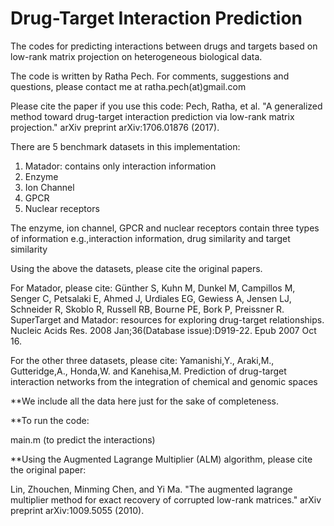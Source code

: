 # Drug-Target Interaction Prediction
The codes for predicting interactions between drugs and targets based on low-rank matrix projection on heterogeneous biological data. 

The code is written by Ratha Pech. For comments, suggestions and questions, please contact me at ratha.pech(at)gmail.com 

Please cite the paper if you use this code: 
Pech, Ratha, et al. "A generalized method toward drug-target interaction prediction via low-rank matrix projection." arXiv preprint arXiv:1706.01876 (2017).

There are 5 benchmark datasets in this implementation:
1. Matador: contains only interaction information
2. Enzyme 
3. Ion Channel
4. GPCR
5. Nuclear receptors

The enzyme, ion channel, GPCR and nuclear receptors contain three types of information 
e.g.,interaction information, drug similarity and target similarity  

Using the above the datasets, please cite the original papers. 

For Matador, please cite:
Günther S, Kuhn M, Dunkel M, Campillos M, Senger C, Petsalaki E, Ahmed J, Urdiales EG, Gewiess A, Jensen LJ, 
Schneider R, Skoblo R, Russell RB, Bourne PE, Bork P, Preissner R.
SuperTarget and Matador: resources for exploring drug-target relationships.
Nucleic Acids Res. 2008 Jan;36(Database issue):D919-22. Epub 2007 Oct 16. 

For the other three datasets, please cite:
Yamanishi,Y., Araki,M., Gutteridge,A., Honda,W. and Kanehisa,M.
Prediction of drug-target interaction networks from the integration of chemical and genomic spaces 
 
**We include all the data here just for the sake of completeness.  

**To run the code: 

main.m   	(to predict the interactions)


**Using the Augmented Lagrange Multiplier (ALM) algorithm, please cite the original paper:
 
Lin, Zhouchen, Minming Chen, and Yi Ma. "The augmented lagrange multiplier method for exact recovery of
corrupted low-rank matrices." arXiv preprint arXiv:1009.5055 (2010).

